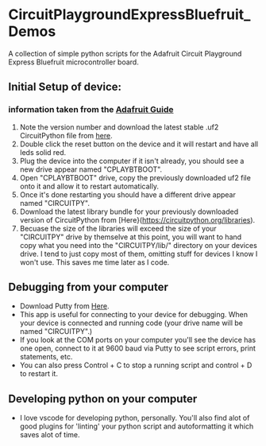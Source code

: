 # CircuitPlaygroundExpressBluefruit_Demos
A collection of simple python scripts for the Adafruit Circuit Playground Express Bluefruit microcontroller board.

## Initial Setup of device:
### information taken from the [Adafruit Guide](https://learn.adafruit.com/adafruit-circuit-playground-bluefruit/circuitpython)
1) Note the version number and download the latest stable .uf2 CircuitPython file from [here](https://circuitpython.org/board/circuitplayground_bluefruit/).
2) Double click the reset button on the device and it will restart and have all leds solid red.
3) Plug the device into the computer if it isn't already, you should see a new drive appear named "CPLAYBTBOOT".
4) Open "CPLAYBTBOOT" drive, copy the previously downloaded uf2 file onto it and allow it to restart automatically.
5) Once it's done restarting you should have a different drive appear named "CIRCUITPY".
6) Download the latest library bundle for your previously downloaded version of CircuitPython from [Here}(https://circuitpython.org/libraries).
7) Becuase the size of the libraries will exceed the size of your "CIRCUITPY" drive by themselve at this point, you will want to hand copy what you need into the "CIRCUITPY/lib/" directory on your devices drive. I tend to just copy most of them, omitting stuff for devices I know I won't use. This saves me time later as I code.

## Debugging from your computer
* Download Putty from [Here](https://www.chiark.greenend.org.uk/~sgtatham/putty/latest.html).
*   This app is useful for connecting to your device for debugging. When your device is connected and running code (your drive name will be named "CIRCUITPY".)
*   If you look at the COM ports on your computer you'll see the device has one open, connect to it at 9600 baud via Putty to see script errors, print statements, etc.
*   You can also press Control + C to stop a running script and control + D to restart it.

## Developing python on your computer
* I love vscode for developing python, personally. You'll also find alot of good plugins for 'linting' your python script and autoformatting it which saves alot of time.
